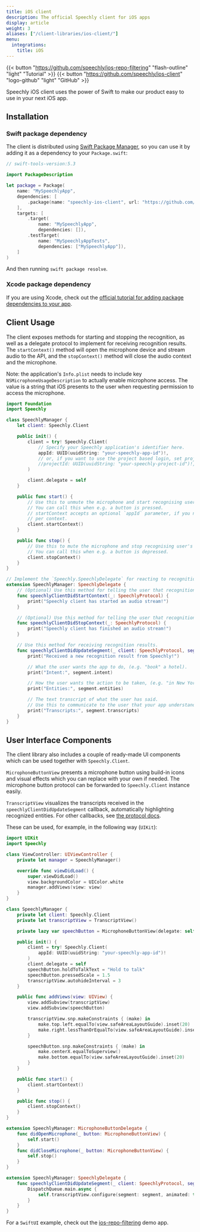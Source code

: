```yaml
---
title: iOS client
description: The official Speechly client for iOS apps
display: article
weight: 3
aliases: ["/client-libraries/ios-client/"]
menu:
  integrations:
    title: iOS
---
```


{{< button "https://github.com/speechly/ios-repo-filtering" "flash-outline" "light" "Tutorial" >}}
{{< button "https://github.com/speechly/ios-client" "logo-github" "light" "GitHub" >}}

Speechly iOS client uses the power of Swift to make our product easy to use in your next iOS app.

## Installation

### Swift package dependency

The client is distributed using [Swift Package Manager](https://swift.org/package-manager/), so you can use it by adding it as a dependency to your `Package.swift`:

```swift
// swift-tools-version:5.3

import PackageDescription

let package = Package(
    name: "MySpeechlyApp",
    dependencies: [
        .package(name: "speechly-ios-client", url: "https://github.com/speechly/ios-client.git", from: "0.3.0"),
    ],
    targets: [
        .target(
            name: "MySpeechlyApp",
            dependencies: []),
        .testTarget(
            name: "MySpeechlyAppTests",
            dependencies: ["MySpeechlyApp"]),
    ]
)
```

And then running `swift package resolve`.

### Xcode package dependency

If you are using Xcode, check out the [official tutorial for adding package dependencies to your app](https://developer.apple.com/documentation/xcode/adding_package_dependencies_to_your_app).

## Client Usage

The client exposes methods for starting and stopping the recognition, as well as a delegate protocol to implement for receiving recognition results. The `startContext()` method will open the microphone device and stream audio to the API, and the `stopContext()` method will close the audio context and the microphone.

Note: the application's `Info.plist` needs to include key `NSMicrophoneUsageDescription` to actually enable microphone access. The value is a string that iOS presents to the user when requesting permission to access the microphone.

```swift
import Foundation
import Speechly

class SpeechlyManager {
    let client: Speechly.Client

    public init() {
        client = try! Speechly.Client(
            // Specify your Speechly application's identifier here.
            appId: UUID(uuidString: "your-speechly-app-id")!,
            // or, if you want to use the project based login, set projectId.
            //projectId: UUID(uuidString: "your-speechly-project-id")!,
        )

        client.delegate = self
    }

    public func start() {
        // Use this to unmute the microphone and start recognising user's voice input.
        // You can call this when e.g. a button is pressed.
        // startContext accepts an optional `appId` parameter, if you need to specify it
        // per context.
        client.startContext()
    }

    public func stop() {
        // Use this to mute the microphone and stop recognising user's voice input.
        // You can call this when e.g. a button is depressed.
        client.stopContext()
    }
}

// Implement the `Speechly.SpeechlyDelegate` for reacting to recognition results.
extension SpeechlyManager: SpeechlyDelegate {
    // (Optional) Use this method for telling the user that recognition has started.
    func speechlyClientDidStartContext(_: SpeechlyProtocol) {
        print("Speechly client has started an audio stream!")
    }

    // (Optional) Use this method for telling the user that recognition has finished.
    func speechlyClientDidStopContext(_: SpeechlyProtocol) {
        print("Speechly client has finished an audio stream!")
    }

    // Use this method for receiving recognition results.
    func speechlyClientDidUpdateSegment(_ client: SpeechlyProtocol, segment: Segment) {
        print("Received a new recognition result from Speechly!")

        // What the user wants the app to do, (e.g. "book" a hotel).
        print("Intent:", segment.intent)

        // How the user wants the action to be taken, (e.g. "in New York", "for tomorrow").
        print("Entities:", segment.entities)

        // The text transcript of what the user has said.
        // Use this to communicate to the user that your app understands them.
        print("Transcripts:", segment.transcripts)
    }
}
```

## User Interface Components

The client library also includes a couple of ready-made UI components which can be used together with `Speechly.Client`.

`MicrophoneButtonView` presents a microphone button using build-in icons and visual effects which you can replace with your own if needed. The microphone button protocol can be forwarded to `Speechly.Client` instance easily.

`TranscriptView` visualizes the transcripts received in the `speechlyClientDidUpdateSegment` callback, automatically highlighting recognized entities. For other callbacks, see [the protocol docs](docs/SpeechlyProtocol.md).

These can be used, for example, in the following way (`UIKit`):

```swift
import UIKit
import Speechly

class ViewController: UIViewController {
    private let manager = SpeechlyManager()

    override func viewDidLoad() {
        super.viewDidLoad()
        view.backgroundColor = UIColor.white
        manager.addViews(view: view)
    }
}

class SpeechlyManager {
    private let client: Speechly.Client
    private let transcriptView = TranscriptView()

    private lazy var speechButton = MicrophoneButtonView(delegate: self)

    public init() {
        client = try! Speechly.Client(
            appId: UUID(uuidString: "your-speechly-app-id")!
        )
        client.delegate = self
        speechButton.holdToTalkText = "Hold to talk"
        speechButton.pressedScale = 1.5
        transcriptView.autohideInterval = 3
    }

    public func addViews(view: UIView) {
        view.addSubview(transcriptView)
        view.addSubview(speechButton)

        transcriptView.snp.makeConstraints { (make) in
            make.top.left.equalTo(view.safeAreaLayoutGuide).inset(20)
            make.right.lessThanOrEqualTo(view.safeAreaLayoutGuide).inset(20)
        }

        speechButton.snp.makeConstraints { (make) in
            make.centerX.equalToSuperview()
            make.bottom.equalTo(view.safeAreaLayoutGuide).inset(20)
        }
    }

    public func start() {
        client.startContext()
    }

    public func stop() {
        client.stopContext()
    }
}

extension SpeechlyManager: MicrophoneButtonDelegate {
    func didOpenMicrophone(_ button: MicrophoneButtonView) {
        self.start()
    }
    func didCloseMicrophone(_ button: MicrophoneButtonView) {
        self.stop()
    }
}

extension SpeechlyManager: SpeechlyDelegate {
    func speechlyClientDidUpdateSegment(_ client: SpeechlyProtocol, segment: Segment) {
        DispatchQueue.main.async {
            self.transcriptView.configure(segment: segment, animated: true)
        }
    }
}
```

For a `SwiftUI` example, check out the [ios-repo-filtering](https://github.com/speechly/ios-repo-filtering) demo app.
